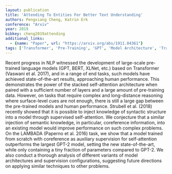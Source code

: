 ```yaml
---
layout: publication
title: 'Attending To Entities For Better Text Understanding'
authors: Pengxiang Cheng, Katrin Erk
conference: "Arxiv"
year: 2019
bibkey: cheng2019attending
additional_links:
  - {name: "Paper", url: "https://arxiv.org/abs/1911.04361"}
tags: ['Transformer', 'Pre-Training', 'GPT', 'Model Architecture', 'Training Techniques', 'Attention Mechanism', 'Pretraining Methods', 'BERT']
---
```

Recent progress in NLP witnessed the development of large-scale pre-trained
language models (GPT, BERT, XLNet, etc.) based on Transformer (Vaswani et al.
2017), and in a range of end tasks, such models have achieved state-of-the-art
results, approaching human performance. This demonstrates the power of the
stacked self-attention architecture when paired with a sufficient number of
layers and a large amount of pre-training data. However, on tasks that require
complex and long-distance reasoning where surface-level cues are not enough,
there is still a large gap between the pre-trained models and human
performance. Strubell et al. (2018) recently showed that it is possible to
inject knowledge of syntactic structure into a model through supervised
self-attention. We conjecture that a similar injection of semantic knowledge,
in particular, coreference information, into an existing model would improve
performance on such complex problems. On the LAMBADA (Paperno et al. 2016)
task, we show that a model trained from scratch with coreference as auxiliary
supervision for self-attention outperforms the largest GPT-2 model, setting the
new state-of-the-art, while only containing a tiny fraction of parameters
compared to GPT-2. We also conduct a thorough analysis of different variants of
model architectures and supervision configurations, suggesting future
directions on applying similar techniques to other problems.
